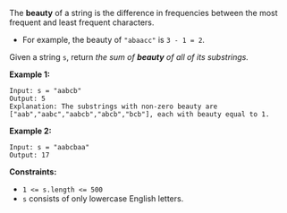 The **beauty** of a string is the difference in frequencies between the most
frequent and least frequent characters.

  * For example, the beauty of `"abaacc"` is `3 - 1 = 2`.

Given a string `s`, return _the sum of **beauty** of all of its substrings._



**Example 1:**

    
    
    Input: s = "aabcb"
    Output: 5
    Explanation: The substrings with non-zero beauty are ["aab","aabc","aabcb","abcb","bcb"], each with beauty equal to 1.

**Example 2:**

    
    
    Input: s = "aabcbaa"
    Output: 17
    



**Constraints:**

  * `1 <= s.length <= 500`
  * `s` consists of only lowercase English letters.

